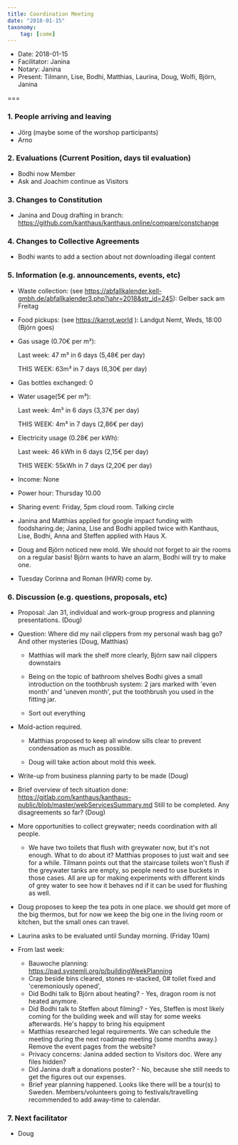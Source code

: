 ```yaml
---
title: Coordination Meeting
date: "2018-01-15"
taxonomy:
    tag: [come]
---
```


- Date: 2018-01-15
- Facilitator: Janina
- Notary: Janina
- Present: Tilmann, Lise, Bodhi, Matthias, Laurina, Doug, Wolfi, Björn, Janina

===

### 1. People arriving and leaving
- Jörg (maybe some of the worshop participants)
- Arno

### 2. Evaluations (Current Position, days til evaluation)
- Bodhi now Member
- Ask and Joachim continue as Visitors

### 3. Changes to Constitution
- Janina and Doug drafting in branch: https://github.com/kanthaus/kanthaus.online/compare/constchange

### 4. Changes to Collective Agreements
- Bodhi wants to add a section about not downloading illegal content

### 5. Information (e.g. announcements, events, etc)
- Waste collection: (see https://abfallkalender.kell-gmbh.de/abfallkalender3.php?jahr=2018&str_id=245): Gelber sack am Freitag
- Food pickups: (see https://karrot.world ): Landgut Nemt, Weds, 18:00 (Björn goes)
- Gas usage (0.70€ per m²):

    Last week: 47 m³ in 6 days (5,48€ per day)

    THIS WEEK: 63m³ in 7 days (6,30€ per day)

- Gas bottles exchanged: 0
- Water usage(5€ per m³):

    Last week: 4m³ in 6 days (3,37€ per day)

    THIS WEEK: 4m³ in 7 days (2,86€ per day)

- Electricity usage (0.28€ per kWh):

    Last week: 46 kWh in 6 days (2,15€ per day)

    THIS WEEK: 55kWh in 7 days (2,20€ per day)

- Income: None
- Power hour: Thursday 10.00
- Sharing event: Friday, 5pm cloud room. Talking circle
- Janina and Matthias applied for google impact funding with foodsharing.de; Janina, Lise and Bodhi applied twice with Kanthaus, Lise, Bodhi, Anna and Steffen applied with Haus X.
- Doug and Björn noticed new mold. We should not forget to air the rooms on a regular basis! Björn wants to have an alarm, Bodhi will try to make one.
- Tuesday Corinna and Roman (HWR) come by.

### 6. Discussion (e.g. questions, proposals, etc)
- Proposal: Jan 31, individual and work-group progress and planning presentations. (Doug)
- Question: Where did my nail clippers from my personal wash bag go? And other mysteries (Doug, Matthias)

    - Matthias will mark the shelf more clearly, Björn saw nail clippers downstairs

    - Being on the topic of bathroom shelves Bodhi gives a small introduction on the toothbrush system: 2 jars marked with 'even month' and 'uneven month', put the toothbrush you used in the fitting jar.

    - Sort out everything

- Mold-action required.

    - Matthias proposed to keep all window sills clear to prevent condensation as much as possible.

    - Doug will take action about mold this week.

- Write-up from business planning party to be made (Doug)
 - Brief overview of tech situation done: https://gitlab.com/kanthaus/kanthaus-public/blob/master/webServicesSummary.md Still to be completed. Any disagreements so far?  (Doug)
- More opportunities to collect greywater; needs coordination with all people.

    - We have two toilets that flush with greywater now, but it's not enough. What to do about it? Matthias proposes to just wait and see for a while. Tilmann points out that the staircase toilets won't flush if the greywater tanks are empty, so people need to use buckets in those cases. All are up for making experiments with different kinds of grey water to see how it behaves nd if it can be used for flushing as well.

- Doug proposes to keep the tea pots in one place. we should get more of the big thermos, but for now we keep the big one in the living room or kitchen, but the small ones can travel.
- Laurina asks to be evaluated until Sunday morning. (Friday 10am)

- From last week:
  - Bauwoche planning: https://pad.systemli.org/p/buildingWeekPlanning
  - Crap beside bins cleared, stones re-stacked, 0# toilet fixed and 'ceremoniously opened',
  - Did Bodhi talk to Björn about heating? - Yes, dragon room is not heated anymore.
  - Did Bodhi talk to Steffen about filming? - Yes, Steffen is most likely coming for the building week and will stay for some weeks afterwards. He's happy to bring his equipment
  - Matthias researched legal requirements. We can schedule the meeting during the next roadmap meeting (some months away.) Remove the event pages from the website?
  - Privacy concerns: Janina added section to Visitors doc. Were any files hidden?
  - Did Janina draft a donations poster? - No, because she still needs to get the figures out our expenses.
  - Brief year planning happened. Looks like there will be a tour(s) to Sweden. Members/volunteers going to festivals/travelling recommended to add away-time to calendar.

### 7. Next facilitator
- Doug
